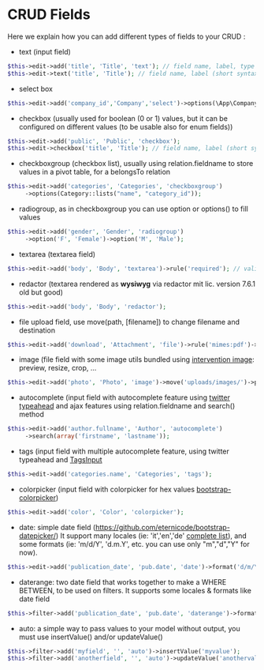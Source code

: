 # CRUD Fields

Here we explain how you can add different types of fields to your CRUD :

- text (input field) 
```php
$this->edit->add('title', 'Title', 'text'); // field name, label, type
$this->edit->text('title', 'Title'); // field name, label (short syntax)
```
- select box 
```php
$this->edit->add('company_id','Company','select')->options(\App\Company::lists("name", "id"));
```
- checkbox (usually used for boolean (0 or 1) values,  but it can be configured on different values (to be usable also for enum fields))
```php
$this->edit->add('public', 'Public', 'checkbox');
$this->edit->checkbox('title', 'Title'); // field name, label (short syntax)
```
- checkboxgroup (checkbox list), usually using relation.fieldname to store values in a pivot table, for a belongsTo relation
```php
$this->edit->add('categories', 'Categories', 'checkboxgroup')
     ->options(Category::lists("name", "category_id"));
```
- radiogroup, as in checkboxgroup you can use option or options() to fill values
```php
$this->edit->add('gender', 'Gender', 'radiogroup')
     ->option('F', 'Female')->option('M', 'Male');
```
- textarea (textarea field)
```php
$this->edit->add('body', 'Body', 'textarea')->rule('required'); // validation
```
- redactor (textarea rendered as **wysiwyg** via redactor mit lic. version 7.6.1 old but good)
```php
$this->edit->add('body', 'Body', 'redactor'); 
```
- file upload field, use move(path, [filename]) to change filename and destination  
```php
$this->edit->add('download', 'Attachment', 'file')->rule('mimes:pdf')->move('uploads/pdf/');
```
- image (file field with some image utils bundled using [intervention image](https://github.com/Intervention/image): preview, resize, crop, ...
```php
$this->edit->add('photo', 'Photo', 'image')->move('uploads/images/')->preview(80,80);
```
- autocomplete (input field with autocomplete feature using [twitter typeahead](https://twitter.github.io/typeahead.js/) and ajax features  using relation.fieldname and search() method
```php
$this->edit->add('author.fullname', 'Author', 'autocomplete')
     ->search(array('firstname', 'lastname'));
```
- tags (input field with multiple autocomplete feature, using twitter typeahead and [TagsInput](https://github.com/TimSchlechter/bootstrap-tagsinput)
```php
$this->edit->add('categories.name', 'Categories', 'tags'); 
```
- colorpicker (input field with colorpicker for hex values [bootstrap-colorpicker](http://mjolnic.github.io/bootstrap-colorpicker/))
```php
$this->edit->add('color', 'Color', 'colorpicker'); 
```

- date:  simple date field (https://github.com/eternicode/bootstrap-datepicker/) 
It support many locales (ie: 'it','en','de' [complete list](https://github.com/eternicode/bootstrap-datepicker/tree/master/js/locales)), and some formats (ie: 'm/d/Y', 'd.m.Y', etc. you can use only "m","d","Y" for now).
```php
$this->edit->add('publication_date', 'pub.date', 'date')->format('d/m/Y', 'it');
```
- daterange:  two date field that works together to make a WHERE BETWEEN, to be used on filters.
It supports some locales & formats like date field
```php
$this->filter->add('publication_date', 'pub.date', 'daterange')->format('d/m/Y', 'it');
```

- auto:  a simple way to pass values to your model without output, you must use insertValue() and/or updateValue() 
```php
$this->filter->add('myfield', '', 'auto')->insertValue('myvalue');
$this->filter->add('anotherfield', '', 'auto')->updateValue('anothervalue');
```
